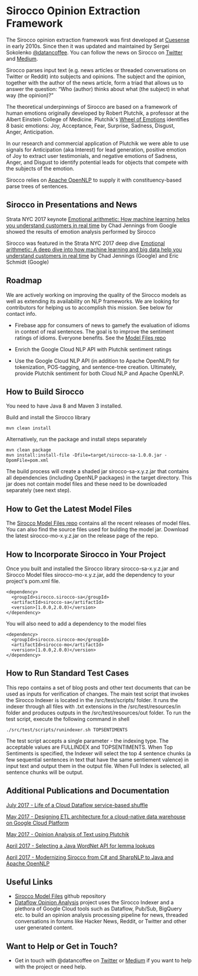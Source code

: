 # Sirocco Opinion Extraction Framework

The Sirocco opinion extraction framework was first developed at [Cuesense](http://cuesense.com) in early 2010s. 
Since then it was updated and maintained by Sergei Sokolenko [@datancoffee](https://twitter.com/datancoffee). You can follow the news on Sirocco on [Twitter](https://twitter.com/datancoffee) and [Medium](https://medium.com/@datancoffee).

Sirocco parses input text (e.g. news articles or threaded conversations on Twitter or Reddit) into subjects and opinions. The subject and the opinion, together with the author of the news article, form a triad that allows us to answer the question: “Who (author) thinks about what (the subject) in what way (the opinion)?”

The theoretical underpinnings of Sirocco are based on a framework of human emotions originally developed by Robert Plutchik, a professor at the Albert Einstein College of Medicine. Plutchik's [Wheel of Emotions](https://en.wikipedia.org/wiki/Contrasting_and_categorization_of_emotions) identifies 8 basic emotions: Joy, Acceptance, Fear, Surprise, Sadness, Disgust, Anger, Anticipation. 

In our research and commercial application of Plutchik we were able to use signals for Anticipation (aka Interest) for lead generation, positive emotion of Joy to extract user testimonials, and negative emotions of Sadness, Anger, and Disgust to identify potential leads for objects that compete with the subjects of the emotion. 

Sirocco relies on [Apache OpenNLP](https://opennlp.apache.org/) to supply it with constituency-based parse trees of sentences.

## Sirocco in Presentations and News

Strata NYC 2017 keynote 
[Emotional arithmetic: How machine learning helps you understand customers in real time](https://conferences.oreilly.com/strata/strata-ny/public/schedule/detail/63895)
by Chad Jennings from Google showed the results of emotion analysis performed by Sirocco

Sirocco was featured in the Strata NYC 2017 deep dive
[Emotional arithmetic: A deep dive into how machine learning and big data help you understand customers in real time](https://conferences.oreilly.com/strata/strata-ny/public/schedule/detail/63620) by Chad Jennings (Google) and Eric Schmidt (Google)

## Roadmap

We are actively working on improving the quality of the Sirocco models as well as extending its availability on NLP frameworks. We are looking for contributors for helping us to accomplish this mission. See below for contact info.

* Firebase app for consumers of news to gamefy the evaluation of idioms in context of real sentences. The goal is to improve the sentiment ratings of idioms. Everyone benefits. See the [Model Files repo](https://github.com/datancoffee/sirocco-mo)

* Enrich the Google Cloud NLP API with Plutchik sentiment ratings

* Use the Google Cloud NLP API (in addition to Apache OpenNLP) for tokenization, POS-tagging, and sentence-tree creation. Ultimately, provide Plutchik sentiment for both Cloud NLP and Apache OpenNLP.
 

## How to Build Sirocco

You need to have Java 8 and Maven 3 installed.

Build and install the Sirocco library
```
mvn clean install
```

Alternatively, run the package and install steps separately
```
mvn clean package
mvn install:install-file -Dfile=target/sirocco-sa-1.0.0.jar -DpomFile=pom.xml
```

The build process will create a shaded jar sirocco-sa-x.y.z.jar that contains all dependencies (including OpenNLP packages) in the target directory. This jar does not contain model files and these need to be downloaded separately (see next step). 

## How to Get the Latest Model Files 

The [Sirocco Model Files repo](https://github.com/datancoffee/sirocco-mo/releases) contains all the recent releases of model files. You can also find the source files used for bulding the model jar. Download the latest sirocco-mo-x.y.z.jar on the release page of the repo.


## How to Incorporate Sirocco in Your Project

Once you built and installed the Sirocco library sirocco-sa-x.y.z.jar and Sirocco Model files sirocco-mo-x.y.z.jar, add the dependency to your project's pom.xml file.

```
<dependency>
  <groupId>sirocco.sirocco-sa</groupId>
  <artifactId>sirocco-sa</artifactId>
  <version>[1.0.0,2.0.0)</version>
</dependency>
```

You will also need to add a dependency to the model files

```
<dependency>
  <groupId>sirocco.sirocco-mo</groupId>
  <artifactId>sirocco-mo</artifactId>
  <version>[1.0.0,2.0.0)</version>
</dependency>
```

## How to Run Standard Test Cases

This repo contains a set of blog posts and other text documents that can be used as inputs for verification of changes. The main test script that invokes the Sirocco Indexer is located in the /src/test/scripts/ folder. It runs the indexer through all  files with .txt extensions in the /src/test/resources/in folder and produces outputs in the /src/test/resources/out folder. To run the test script, execute the following command in shell 

```
./src/test/scripts/runindexer.sh TOPSENTIMENTS
```

The test script accepts a single parameter - the indexing type. The acceptable values are FULLINDEX and TOPSENTIMENTS. When Top Sentiments is specified, the Indexer will select the top 4 sentence chunks (a few sequential sentences in text that have the same sentiement valence) in input text and output them in the output file. When Full Index is selected, all sentence chunks will be output.

## Additional Publications and Documentation


[July 2017 - Life of a Cloud Dataflow service-based shuffle](https://cloud.google.com/blog/big-data/2017/07/life-of-a-cloud-dataflow-service-based-shuffle)

[May 2017 - Designing ETL architecture for a cloud-native data warehouse on Google Cloud Platform](https://cloud.google.com/blog/big-data/2017/05/designing-etl-architecture-for-a-cloud-native-data-warehouse-on-google-cloud-platform)

[May 2017 - Opinion Analysis of Text using Plutchik](https://medium.com/@datancoffee/opinion-analysis-of-text-using-plutchik-5119a80229ea)

[April 2017 - Selecting a Java WordNet API for lemma lookups](https://medium.com/@datancoffee/selecting-a-java-wordnet-api-for-lemma-lookups-7fae7a273f91)

[April 2017 - Modernizing Sirocco from C# and SharpNLP to Java and Apache OpenNLP](https://medium.com/@datancoffee/modernizing-sirocco-from-c-and-sharpnlp-to-java-and-apache-opennlp-56550ee041b6)

## Useful Links

* [Sirocco Model Files](https://github.com/datancoffee/sirocco-mo) github repository 
* [Dataflow Opinion Analysis](https://github.com/GoogleCloudPlatform/dataflow-opinion-analysis) project uses the Sirocco Indexer and a plethora of Google Cloud tools such as Dataflow, Pub/Sub, BigQuery etc. to build an opinion analysis processing pipeline for news, threaded conversations in forums like Hacker News, Reddit, or Twitter and other user generated content.

## Want to Help or Get in Touch?

* Get in touch with @datancoffee on [Twitter](https://twitter.com/datancoffee) or [Medium](http://medium.com/@datancoffee) if you want to help with the project or need help.




